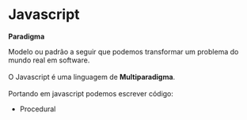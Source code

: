 <h1>Javascript</h1>

<strong>Paradigma</strong>
<p>
Modelo ou padrão a seguir que podemos transformar um problema do mundo real em software.
<br/><br/>
O Javascript é uma linguagem de <strong>Multiparadigma</strong>. <br/><br/>
Portando em javascript podemos escrever código: 
<ul>
  <li>Procedural</li>
</ul>
</p>
<br/><br/>